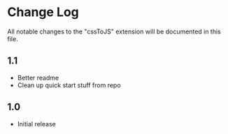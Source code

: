 # Change Log
All notable changes to the "cssToJS" extension will be documented in this file.

## 1.1
- Better readme
- Clean up quick start stuff from repo

## 1.0
- Initial release